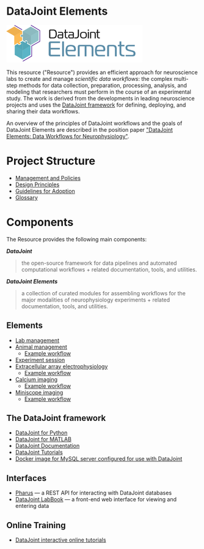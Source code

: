 # DataJoint Elements

![Logo](https://github.com/datajoint/datajoint.org/blob/main/static/images/elements-logo.png)

This resource ("Resource") provides an efficient approach for neuroscience labs 
to create and manage *scientific data workflows*: the complex multi-step methods
 for data collection, preparation, processing, analysis, and modeling that 
researchers must perform in the course of an experimental study.  The work is 
derived from the developments in leading neuroscience projects and uses the 
[DataJoint framework](https://datajoint.org) for defining, deploying, and 
sharing their data workflows. 

An overview of the principles of DataJoint workflows and the goals of DataJoint 
Elements are described in the position paper 
["DataJoint Elements: Data Workflows for Neurophysiology"](
  https://www.biorxiv.org/content/10.1101/2021.03.30.437358v2).

# Project Structure
* [Management and Policies](management/plan.md)
* [Design Principles](design-principles.md)
* [Guidelines for Adoption](adopt.md)
* [Glossary](glossary.md) 

# Components 
The Resource provides the following main components:

***DataJoint***

> the open-source framework for data pipelines and automated computational 
workflows + related documentation, tools, and utilities.

***DataJoint Elements***

> a collection of curated modules for assembling workflows for the major 
modalities of neurophysiology experiments + related documentation, tools, and 
utilities.

## Elements
* [Lab management](https://github.com/datajoint/element-lab)
* [Animal management](https://github.com/datajoint/element-animal)
  * [Example workflow](https://github.com/datajoint/workflow-animal)
* [Experiment session](https://github.com/datajoint/element-session)
* [Extracellular array electrophysiology](https://github.com/datajoint/element-array-ephys)
  * [Example workflow](https://github.com/datajoint/workflow-array-ephys)
* [Calcium imaging](https://github.com/datajoint/element-calcium-imaging)
  * [Example workflow](https://github.com/datajoint/workflow-calcium-imaging)
* [Miniscope imaging](https://github.com/datajoint/element-miniscope)
  * [Example workflow](https://github.com/datajoint/workflow-miniscope)

## The DataJoint framework 
* [DataJoint for Python](https://github.com/datajoint/datajoint-python)
* [DataJoint for MATLAB](https://github.com/datajoint/datajoint-matlab)
* [DataJoint Documentation](https://docs.datajoint.org)
* [DataJoint Tutorials](https://tutorials.datajoint.io)
* [Docker image for MySQL server configured for use with DataJoint](https://github.com/datajoint/mysql-docker)

## Interfaces 
* [Pharus](https://github.com/datajoint/pharus) — a REST API for interacting 
with DataJoint databases
* [DataJoint LabBook](https://github.com/datajoint/datajoint-labbook) — a 
front-end web interface for viewing and entering data

## Online Training  
* [DataJoint interactive online tutorials](https://playground.datajoint.io)
